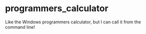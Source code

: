 # programmers_calculator
Like the Windows programmers calculator, but I can call it from the command line!
